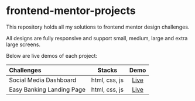 # frontend-mentor-projects

This repository holds all my solutions to frontend mentor design challenges.

All designs are fully responsive and support small, medium, large and extra large screens.

Below are live demos of each project:


Challenges                    | Stacks           | Demo
:---                          |      :---:       | :---:
Social Media Dashboard        |  html, css, js   | [Live](https://iambenbright.github.io/frontend-mentor-projects/social-media-dashboard)
Easy Banking Landing Page     |  html, css, js   | [Live](https://iambenbright.github.io/frontend-mentor-projects/easy-banking-landing-page)
